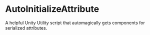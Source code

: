# AutoInitializeAttribute
A helpful Unity Utility script that automagically gets components for serialized attributes. 
